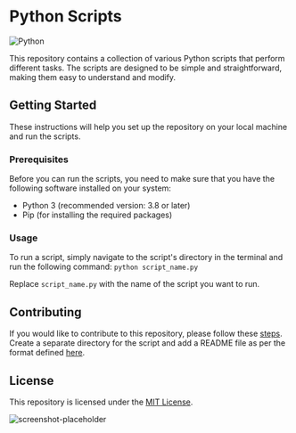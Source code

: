 # Python Scripts

![Python](https://img.shields.io/badge/Python-3-blue)

This repository contains a collection of various Python scripts that perform different tasks. The scripts are designed to be simple and straightforward, making them easy to understand and modify.

## Getting Started

These instructions will help you set up the repository on your local machine and run the scripts.

### Prerequisites

Before you can run the scripts, you need to make sure that you have the following software installed on your system:

- Python 3 (recommended version: 3.8 or later)
- Pip (for installing the required packages)

### Usage

To run a script, simply navigate to the script's directory in the terminal and run the following command:
`python script_name.py`

Replace `script_name.py` with the name of the script you want to run.

## Contributing

If you would like to contribute to this repository, please follow these [steps](CONTRIBUTING.md).
Create a separate directory for the script and add a README file as per the format defined [here](SCRIPT_README.md).

## License

This repository is licensed under the [MIT License](LICENSE).

![screenshot-placeholder](https://via.placeholder.com/700x400)
